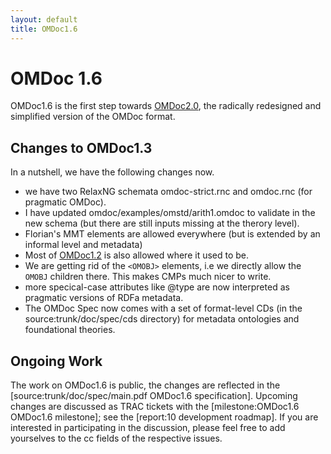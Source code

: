 ```yaml
---
layout: default
title: OMDoc1.6
---
```

# OMDoc 1.6

OMDoc1.6 is the first step towards [OMDoc2.0](../OMDoc2.0), the radically redesigned and
simplified version of the OMDoc format.
 
## Changes to OMDoc1.3
 
In a nutshell, we have the following changes now.

* we have two RelaxNG schemata omdoc-strict.rnc  and omdoc.rnc (for pragmatic OMDoc). 
* I have updated omdoc/examples/omstd/arith1.omdoc to validate in the new schema (but there are still inputs missing at the therory level). 
* Florian's MMT elements are allowed everywhere (but is extended by an informal level and metadata) 
* Most of [OMDoc1.2](../OMDoc1.2) is also allowed where it used to be. 
* We are getting rid of the ```<OMOBJ>``` elements, i.e we directly allow the ```OMOBJ``` children there. This makes CMPs much nicer to write. 
* more specical-case attributes like @type are now interpreted as pragmatic versions of RDFa metadata. 
* The OMDoc Spec now comes with a set of format-level CDs (in the source:trunk/doc/spec/cds directory) for metadata ontologies and foundational theories. 

## Ongoing Work
 
The work on OMDoc1.6 is public, the changes are reflected in the
[source:trunk/doc/spec/main.pdf OMDoc1.6 specification]. Upcoming changes are discussed as
TRAC tickets with the [milestone:OMDoc1.6 OMDoc1.6 milestone]; see the
[report:10 development roadmap]. If you are interested in participating in the discussion,
please feel free to add yourselves to the cc fields of the respective issues.
